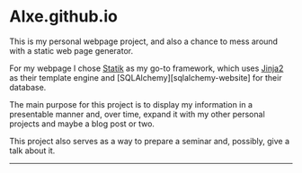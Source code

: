 Alxe.github.io
===

This is my personal webpage project, and also a chance to mess around with a static web page generator.

For my webpage I chose [Statik][statik-website] as my go-to framework, which uses [Jinja2][jinja-website] as their template engine and 
[SQLAlchemy][sqlalchemy-website] for their database.

The main purpose for this project is to display my information in a presentable manner and, over time, expand it with my other personal 
projects and maybe a blog post or two.

This project also serves as a way to prepare a seminar and, possibly, give a talk about it.

----

[statik-website]: https://getstatik.com
[jinja-website]: http://jinja.pocoo.org
[sqlachemy-website]: http://sqlalchemy.org
